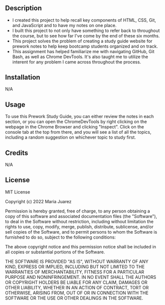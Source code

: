 # <PreWork Study Guide Webpage>

## Description


- I created this project to help recall key components of HTML, CSS, Git, and JavaScript and to have my notes on one place. 
- I built this project to not only have something to refer back to throughout the course, but to see how far I've come by the end of these six months.   
- This project solves the problem of creating a study guide website for prework notes to help keep bootcamp students organized and on track.
- This assignment has helped familiarize me with navigating GitHub, Git Bash, as well as Chrome DevTools. It's also taught me to utilize the interent for any problem I came across throughout the process. 



## Installation

N/A

## Usage

To use this Prework Study Guide, you can either review the notes in each section, or you can open the ChromeDevTools by right clicking on the webpage in the Chrome Browser and clicking "Inspect". Click on the console tab at the top from there, and you will see a list of all the topics, including a random suggestion on whichever topic to study first. 


## Credits

N/A

## License

MIT License

Copyright (c) 2022 Maria Juarez

Permission is hereby granted, free of charge, to any person obtaining a copy
of this software and associated documentation files (the "Software"), to deal
in the Software without restriction, including without limitation the rights
to use, copy, modify, merge, publish, distribute, sublicense, and/or sell
copies of the Software, and to permit persons to whom the Software is
furnished to do so, subject to the following conditions:

The above copyright notice and this permission notice shall be included in all
copies or substantial portions of the Software.

THE SOFTWARE IS PROVIDED "AS IS", WITHOUT WARRANTY OF ANY KIND, EXPRESS OR
IMPLIED, INCLUDING BUT NOT LIMITED TO THE WARRANTIES OF MERCHANTABILITY,
FITNESS FOR A PARTICULAR PURPOSE AND NONINFRINGEMENT. IN NO EVENT SHALL THE
AUTHORS OR COPYRIGHT HOLDERS BE LIABLE FOR ANY CLAIM, DAMAGES OR OTHER
LIABILITY, WHETHER IN AN ACTION OF CONTRACT, TORT OR OTHERWISE, ARISING FROM,
OUT OF OR IN CONNECTION WITH THE SOFTWARE OR THE USE OR OTHER DEALINGS IN THE
SOFTWARE.


